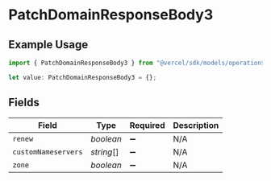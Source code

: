 # PatchDomainResponseBody3

## Example Usage

```typescript
import { PatchDomainResponseBody3 } from "@vercel/sdk/models/operations/patchdomain.js";

let value: PatchDomainResponseBody3 = {};
```

## Fields

| Field               | Type                | Required            | Description         |
| ------------------- | ------------------- | ------------------- | ------------------- |
| `renew`             | *boolean*           | :heavy_minus_sign:  | N/A                 |
| `customNameservers` | *string*[]          | :heavy_minus_sign:  | N/A                 |
| `zone`              | *boolean*           | :heavy_minus_sign:  | N/A                 |